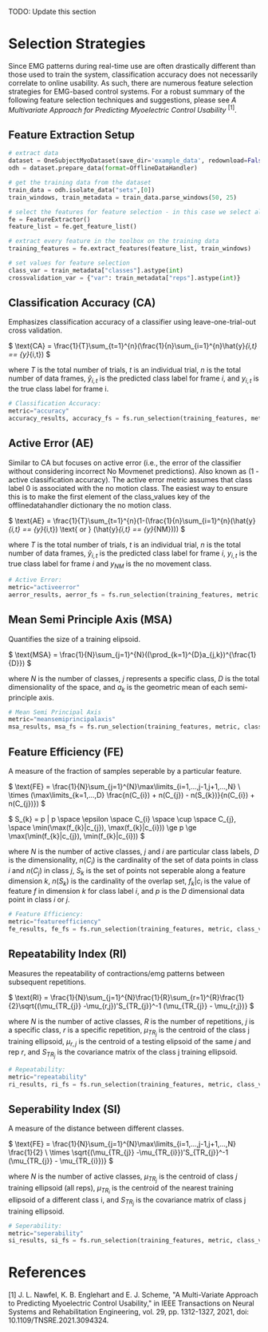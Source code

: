 TODO: Update this section

# Selection Strategies
Since EMG patterns during real-time use are often drastically different than those used to train the system, classification accuracy does not necessarily correlate to online usability. As such, there are numerous feature selection strategies for EMG-based control systems. For a robust summary of the following feature selection techniques and suggestions, please see *A Multivariate Approach for Predicting Myoelectric Control Usability* <sup>[1]</sup>.

## Feature Extraction Setup
```python
# extract data
dataset = OneSubjectMyoDataset(save_dir='example_data', redownload=False)
odh = dataset.prepare_data(format=OfflineDataHandler)

# get the training data from the dataset
train_data = odh.isolate_data("sets",[0])
train_windows, train_metadata = train_data.parse_windows(50, 25)

# select the features for feature selection - in this case we select all of them
fe = FeatureExtractor()
feature_list = fe.get_feature_list()

# extract every feature in the toolbox on the training data
training_features = fe.extract_features(feature_list, train_windows)

# set values for feature selection
class_var = train_metadata["classes"].astype(int)
crossvalidation_var = {"var": train_metadata["reps"].astype(int)}
```

## **Classification Accuracy (CA)**
Emphasizes classification accuracy of a classifier using leave-one-trial-out cross validation.

$
\text{CA} = \frac{1}{T}\sum_{t=1}^{n}(\frac{1}{n}\sum_{i=1}^{n}\hat{y}_{i,t} == {y}_{i,t})
$

where $T$ is the total number of trials, $t$ is an individual trial, $n$ is the total number of data frames, $\hat{y}_{i,t}$ is the predicted class label for frame $i$, and $y_{i,t}$ is the true class label for frame i.

```Python
# Classification Accuracy:
metric="accuracy"
accuracy_results, accuracy_fs = fs.run_selection(training_features, metric, class_var, crossvalidation_var)
```

## **Active Error (AE)**
Similar to CA but focuses on active error (i.e., the error of the classifier without considering incorrect No Movmenet predictions). Also known as (1 - active classification accuracy). The active error metric assumes that class label 0 is associated with the no motion class. The easiest way to ensure this is to make the first element of the class_values key of the offlinedatahandler dictionary the no motion class.

$
\text{AE} = \frac{1}{T}\sum_{t=1}^{n}(1-(\frac{1}{n}\sum_{i=1}^{n}(\hat{y}_{i,t} == {y}_{i,t}) \text{ or } (\hat{y}_{i,t} == {y}_{NM})))
$

where $T$ is the total number of trials, $t$ is an individual trial, $n$ is the total number of data frames, $\hat{y}_{i,t}$ is the predicted class label for frame $i$, $y_{i,t}$ is the true class label for frame $i$ and $y_{NM}$ is the no movement class.

```Python
# Active Error:
metric="activeerror"
aerror_results, aerror_fs = fs.run_selection(training_features, metric, class_var, crossvalidation_var)
```

## **Mean Semi Principle Axis (MSA)**
Quantifies the size of a training elipsoid.

$
\text{MSA} = \frac{1}{N}\sum_{j=1}^{N}((\prod_{k=1}^{D}a_{j,k})^{\frac{1}{D}})
$

where $N$ is the number of classes, $j$ represents a specific class, $D$ is the total dimensionality of the space, and $a_{k}$ is the geometric mean of each semi-principle axis.

```Python
# Mean Semi Principal Axis
metric="meansemiprincipalaxis"
msa_results, msa_fs = fs.run_selection(training_features, metric, class_var, crossvalidation_var)
```

## **Feature Efficiency (FE)**
A measure of the fraction of samples seperable by a particular feature.

$
\text{FE} = \frac{1}{N}\sum_{j=1}^{N}\max\limits_{i=1,...,j-1,j+1,...,N} \\ \times (\max\limits_{k=1,...,D} \frac{n(C_{i}) + n(C_{j}) - n(S_{k})}{n(C_{i}) + n(C_{j})})
$

$
S_{k} = p | p \space \epsilon \space C_{i} \space \cup \space C_{j}, \space \min(\max(f_{k}|c_{j}), \max(f_{k}|c_{i})) \ge p \ge \max(\min(f_{k}|c_{j}), \min(f_{k}|c_{i}))
$

where $N$ is the number of active classes, $j$ and $i$ are particular class labels, $D$ is the dimensionality, $n(C_{i})$ is the cardinality of the set of data points in class $i$ and $n(C_{j})$ in class $j$, $S_{k}$ is the set of points not seperable along a feature dimension $k$, $n(S_{k})$ is the cardinality of the overlap set, $f_{k}|c_{i}$ is the value of feature $f$ in dimension $k$ for class label $i$, and $p$ is the $D$ dimensional data point in class $i$ or $j$.

```Python
# Feature Efficiency:
metric="featureefficiency"
fe_results, fe_fs = fs.run_selection(training_features, metric, class_var, crossvalidation_var)
```

## **Repeatability Index (RI)**
Measures the repeatability of contractions/emg patterns between subsequent repetitions.

$
\text{RI} = \frac{1}{N}\sum_{j=1}^{N}\frac{1}{R}\sum_{r=1}^{R}\frac{1}{2}\sqrt{(\mu_{TR_{j}} -\mu_{r,j})'S_{TR_{j}}^-1 (\mu_{TR_{j}} - \mu_{r,j})}
$

where $N$ is the number of active classes, $R$ is the number of repetitions, $j$ is a specific class, $r$ is a specific repetition, $\mu_{TR_{j}}$ is the centroid of the class j training ellipsoid, $\mu_{r,j}$ is the centroid of a testing elipsoid of the same $j$ and rep $r$, and $S_{TR_{j}}$ is the covariance matrix of the class j training ellipsoid.

```Python
# Repeatability:
metric="repeatability"
ri_results, ri_fs = fs.run_selection(training_features, metric, class_var, crossvalidation_var)
```

## **Seperability Index (SI)**
A measure of the distance between different classes.

$
\text{FE} = \frac{1}{N}\sum_{j=1}^{N}\max\limits_{i=1,...,j-1,j+1,...,N} \frac{1}{2} \\ \times \sqrt{(\mu_{TR_{j}} -\mu_{TR_{i}})'S_{TR_{j}}^-1 (\mu_{TR_{j}} - \mu_{TR_{i}})}
$

where $N$ is the number of active classes, $\mu_{TR_{j}}$ is the centroid of class $j$ training ellipsoid (all reps), $\mu_{TR_{i}}$ is the centroid of the nearest training ellipsoid of a different class i, and $S_{TR_{j}}$ is the covariance matrix of class j training ellipsoid.

```Python
# Seperability:
metric="seperability"
si_results, si_fs = fs.run_selection(training_features, metric, class_var, crossvalidation_var)
```

# References
<a id="1">[1]</a> 
J. L. Nawfel, K. B. Englehart and E. J. Scheme, "A Multi-Variate Approach to Predicting Myoelectric Control Usability," in IEEE Transactions on Neural Systems and Rehabilitation Engineering, vol. 29, pp. 1312-1327, 2021, doi: 10.1109/TNSRE.2021.3094324.